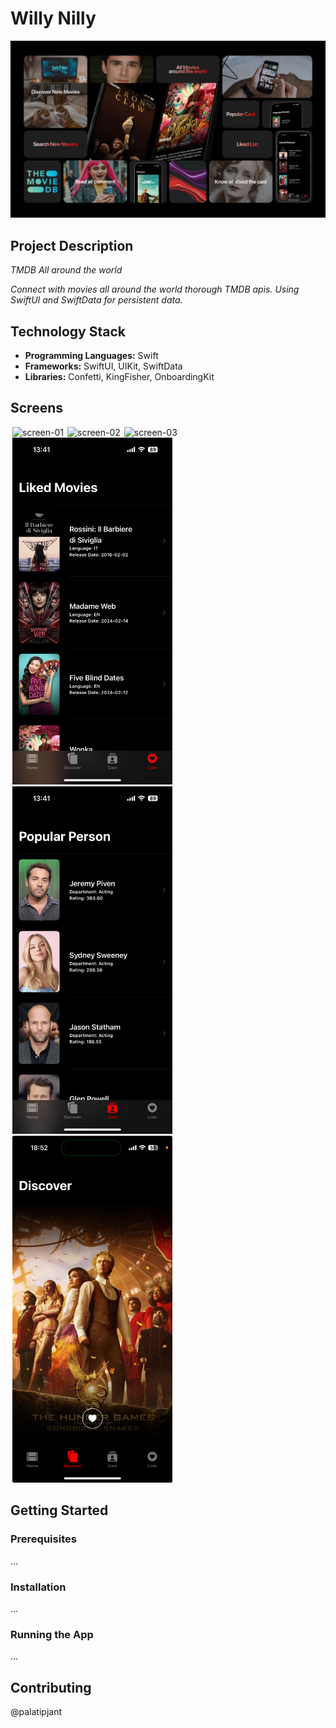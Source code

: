 # Willy Nilly

![](https://github.com/palatipjant/Willy-Nilly/blob/palatipjant/asset/willy%20nill%20summary%20slide.png)

## Project Description
*TMDB All around the world*

*Connect with movies all around the world thorough TMDB apis. Using SwiftUI and SwiftData for persistent data.*

## Technology Stack
* **Programming Languages:** Swift
* **Frameworks:** SwiftUI, UIKit, SwiftData
* **Libraries:** Confetti, KingFisher, OnboardingKit

## Screens
<img src="/asset/Screen/home.PNG" alt="screen-01" width="256" hspace="3"/><img src="/asset/Screen/overview.PNG" alt="screen-02" width="256" hspace="3"/><img src="/asset/Screen/cast.PNG" alt="screen-03" width="256" hspace="3"/><img src="/asset/Screen/lists.PNG" alt="screen-04" width="256" hspace="3"/><img src="/asset/Screen/pop_cast.PNG" alt="screen-05" width="256" hspace="3"/><img src="/asset/Screen/discover.jpeg" alt="screen-07" width="256" hspace="3"/>

## Getting Started
### Prerequisites
...
### Installation
...
### Running the App
...

## Contributing
@palatipjant
